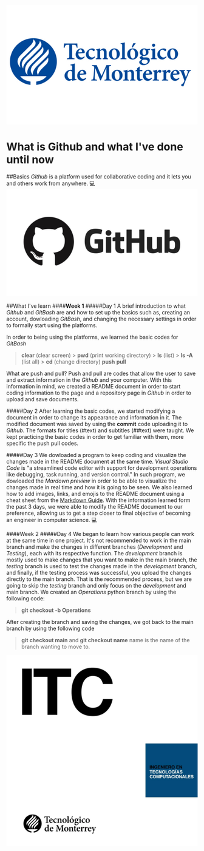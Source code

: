 ![Tec logo](/images/Tec-logo.jpg)

# **What is Github and what I've done until now**

##Basics
*Github* is a platform used for collaborative coding and it lets you and others work from anywhere. :computer:
![Github logo](/images/GitHub-logo-2-imagen.jpg)


##What I've learn
####**Week 1**
#####Day 1
A brief introduction to what *Github* and *GitBash* are and how to set up the basics such as, creating an account, dowloading *GitBash*, and changing the necessary settings in order to formally start using the platforms.

In order to being using the platforms, we learned the basic codes for *GitBash*
> **clear** (clear screen)
    > **pwd** (print working directory)
    > **ls** (list)
    > **ls -A** (list all)
    > **cd** (change directory)
     **push**
     **pull**

What are push and pull?
Push and pull are codes that allow the user to save and extract information in the *Github* and your computer.
With this information in mind, we created a README document in order to start coding information to the page and a repository page in *Github* in order to upload and save documents.

#####Day 2
After learning the basic codes, we started modifying a document in order to change its appearance and information in it. The modified document was saved by using the **commit** code uploading it to *Github*.
The formats for titles (#text) and subtitles (##text) were taught. We kept practicing the basic codes in order to get familiar with them, more specific the push pull codes.

#####Day 3
We dowloaded a program to keep coding and visualize the changes made in the README document at the same time. *Visual Studio Code* is "a streamlined code editor with support for development operations like debugging, task running, and version control."
In such program, we dowloaded the *Mardown preview* in order to be able to visualize the changes made in real time and how it is going to be seen. We also learned how to add images, links, and emojis to the README document using a cheat sheet from the [Markdown Guide](https://www.markdownguide.org).
With the information learned form the past 3 days, we were able to modify the README document to our preference, allowing us to get a step closer to final objective of becoming an engineer in computer science. :computer:

####Week 2
#####Day 4
We began to learn how various people can work at the same time in one project. 
It's not recommended to work in the main branch and make the changes in different branches (*Development* and *Testing*), each with its respective function. The *development* branch is mostly used to make changes that you want to make in the main branch, the *testing* branch is used to test the changes made in the *development* branch, and finally, if the testing process was successful, you upload the changes directly to the main branch.
That is the recommended process, but we are going to skip the *testing* branch and only focus on the *development* and main branch.
We created an *Operations* python branch by using the following code:
> **git checkout -b Operations**

After creating the branch and saving the changes, we got back to the main branch by using the following code
> **git checkout main** and **git checkout name** name is the name of the branch wanting to move to.


![ITC TEC](/images/page_1.webp)